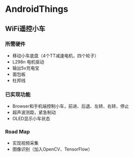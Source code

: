 # AndroidThings

## WiFi遥控小车
### 所需硬件
* 移动小车底盘（4个TT减速电机，四个轮子）
* L298n 电机驱动
* 输出5v充电宝
* 面包板
* 杜邦线
### 已实现功能
* Browser和手机端控制小车，前进、后退、左转、右转、停止
* 超声波测距，紧急制动
* OLED显示小车状态

### Road Map
* 实现视频采集
* 图像识别（加入OpenCV、TensorFlow）
